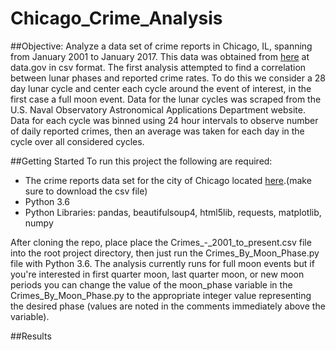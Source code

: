 # Chicago_Crime_Analysis

##Objective:
Analyze a data set of crime reports in Chicago, IL, spanning from January 2001 to January 2017.  This data was obtained from [here](https://catalog.data.gov/dataset/crimes-2001-to-present-398a4) at data.gov in csv format. The first analysis attempted to find a correlation between lunar phases and reported crime rates. To do this we consider a 28 day lunar cycle and center each cycle around the event of interest, in the first case a full moon event. Data for the lunar cycles was scraped from the U.S. Naval Observatory Astronomical Applications Department website. Data for each cycle was binned using 24 hour intervals to observe number of daily reported crimes, then an average was taken for each day in the cycle over all considered cycles.

##Getting Started
To run this project the following are required:
* The crime reports data set for the city of Chicago located [here](https://catalog.data.gov/dataset/crimes-2001-to-present-398a4).(make sure to download the csv file)
* Python 3.6
* Python Libraries: pandas, beautifulsoup4, html5lib, requests, matplotlib, numpy

After cloning the repo, place place the Crimes_-_2001_to_present.csv file into the root project directory, then just run the Crimes_By_Moon_Phase.py file with Python 3.6. The analysis currently runs for full moon events but if you're interested in first quarter moon, last quarter moon, or new moon periods you can change the value of the moon_phase variable in the Crimes_By_Moon_Phase.py to the appropriate integer value representing the desired phase (values are noted in the comments immediately above the variable).

##Results
